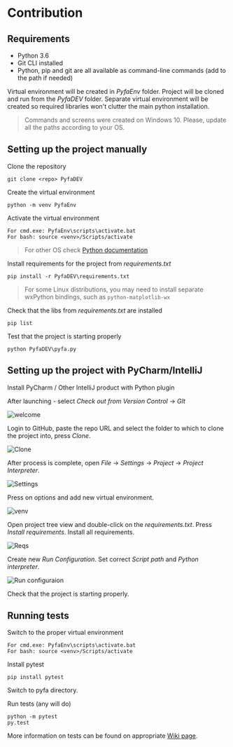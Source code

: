 # Contribution

## Requirements

- Python 3.6
- Git CLI installed
- Python, pip and git are all available as command-line commands (add to the path if needed)

Virtual environment will be created in *PyfaEnv* folder. Project will be cloned and run from the *PyfaDEV* folder. Separate virtual environment will be created so required libraries won't clutter the main python installation.

> Commands and screens were created on Windows 10. Please, update all the paths according to your OS.

## Setting up the project manually

Clone the repository
```
git clone <repo> PyfaDEV
```

Create the virtual environment
```
python -m venv PyfaEnv
```

Activate the virtual environment

```
For cmd.exe: PyfaEnv\scripts\activate.bat
For bash: source <venv>/Scripts/activate
```
> For other OS check [Python documentation](https://docs.python.org/3/library/venv.html)

Install requirements for the project from *requirements.txt*
```
pip install -r PyfaDEV\requirements.txt
```
> For some Linux distributions, you may need to install separate wxPython bindings, such as `python-matplotlib-wx`

Check that the libs from *requirements.txt* are installed
```
pip list
```

Test that the project is starting properly
```
python PyfaDEV\pyfa.py
```



## Setting up the project with PyCharm/IntelliJ

Install PyCharm / Other IntelliJ product with Python plugin

After launching - select *Check out from Version Control* -> *GIt*

![welcome](https://user-images.githubusercontent.com/54093496/66862580-d8edab00-ef99-11e9-94e2-e93d7043e620.png)

Login to GitHub, paste the repo URL and select the folder to which to clone the project into, press *Clone*.

![Clone](https://user-images.githubusercontent.com/54093496/66862748-38e45180-ef9a-11e9-9f68-4903baf47385.png)

After process is complete, open *File* -> *Settings* -> *Project* -> *Project Interpreter*. 

![Settings](https://user-images.githubusercontent.com/54093496/66862792-544f5c80-ef9a-11e9-9e0f-f64767f3f1b0.png)

Press on options and add new virtual environment.

![venv](https://user-images.githubusercontent.com/54093496/66862833-67622c80-ef9a-11e9-94fa-47cca0158d29.png)

Open project tree view and double-click on the *requirements.txt*. Press *Install requirements*. Install all requirements.

![Reqs](https://user-images.githubusercontent.com/54093496/66862870-7a74fc80-ef9a-11e9-9b18-e64be42c49b8.png)

Create new *Run Configuration*. Set correct *Script path* and *Python interpreter*.

![Run configuraion](https://user-images.githubusercontent.com/54093496/66862970-b4460300-ef9a-11e9-9fb4-20e24759904b.png)

Check that the project is starting properly.

## Running tests

Switch to the proper virtual environment
```
For cmd.exe: PyfaEnv\scripts\activate.bat
For bash: source <venv>/Scripts/activate
```

Install pytest 
```
pip install pytest  
```

Switch to pyfa directory.

Run tests (any will do)
```
python -m pytest
py.test
```

More information on tests can be found on appropriate [Wiki page](https://github.com/pyfa-org/Pyfa/wiki/Developers:-Writing-Tests-for-Pyfa).